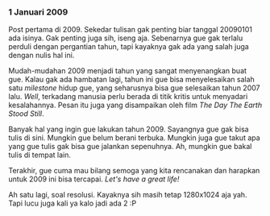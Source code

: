 ### 1 Januari 2009

Post pertama di 2009. Sekedar tulisan gak penting biar tanggal 20090101 ada isinya. Gak penting juga sih, iseng aja. Sebenarnya gue gak terlalu perduli dengan pergantian tahun, tapi kayaknya gak ada yang salah juga dengan nulis hal ini.

Mudah-mudahan 2009 menjadi tahun yang sangat menyenangkan buat gue. Kalau gak ada hambatan lagi, tahun ini gue bisa menyelesaikan salah satu _milestone_ hidup gue, yang seharusnya bisa gue selesaikan tahun 2007 lalu. _Well_, terkadang manusia perlu berada di titik kritis untuk menyadari kesalahannya. Pesan itu juga yang disampaikan oleh film _The Day The Earth Stood Still_.

Banyak hal yang ingin gue lakukan tahun 2009. Sayangnya gue gak bisa tulis di sini. Mungkin gue belum berani terbuka. Mungkin juga gue takut apa yang gue tulis gak bisa gue jalankan sepenuhnya. Ah, mungkin gue bakal tulis di tempat lain.

Terakhir, gue cuma mau bilang semoga yang kita rencanakan dan harapkan untuk 2009 ini bisa tercapai. _Let's have a great life!_

Ah satu lagi, soal resolusi. Kayaknya sih masih tetap 1280x1024 aja yah. Tapi lucu juga kali ya kalo jadi ada 2 :P

<!-- {"time": "2009-01-01 09:40:09", "title": "1 Januari 2009"} -->

